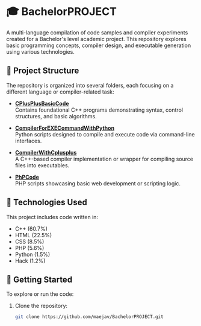 # 🎓 BachelorPROJECT

A multi-language compilation of code samples and compiler experiments created for a Bachelor's level academic project. This repository explores basic programming concepts, compiler design, and executable generation using various technologies.

## 📁 Project Structure

The repository is organized into several folders, each focusing on a different language or compiler-related task:

- **[CPlusPlusBasicCode](./CPlusPlusBasicCode)**  
  Contains foundational C++ programs demonstrating syntax, control structures, and basic algorithms.

- **[CompilerForEXECommandWithPython](./CompilerForEXECommandWithPython)**  
  Python scripts designed to compile and execute code via command-line interfaces.

- **[CompilerWithCplusplus](./CompilerWithCplusplus)**  
  A C++-based compiler implementation or wrapper for compiling source files into executables.

- **[PhPCode](./PhPCode)**  
  PHP scripts showcasing basic web development or scripting logic.

## 🧠 Technologies Used

This project includes code written in:

- C++ (60.7%)
- HTML (22.5%)
- CSS (8.5%)
- PHP (5.6%)
- Python (1.5%)
- Hack (1.2%)

## 🚀 Getting Started

To explore or run the code:

1. Clone the repository:
   ```bash
   git clone https://github.com/maejav/BachelorPROJECT.git
